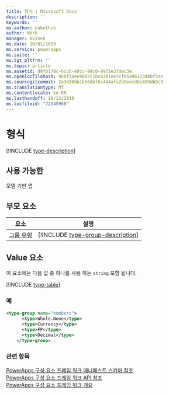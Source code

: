 ```yaml
---
title: 형식 | Microsoft Docs
description: ''
keywords: ''
ms.author: nabuthuk
author: Nkrb
manager: kvivek
ms.date: 10/01/2019
ms.service: powerapps
ms.suite: ''
ms.tgt_pltfrm: ''
ms.topic: article
ms.assetid: d9fb178c-6cc6-48cc-99c0-9972e37dec3e
ms.openlocfilehash: 960f3aee9007c1bc8391ee7cf85a961234bbf3ae
ms.sourcegitcommit: 2a3430bb1b56dbf6c444afe2b8eecd0e499db0c3
ms.translationtype: MT
ms.contentlocale: ko-KR
ms.lasthandoff: 10/12/2019
ms.locfileid: "72345960"
---
```

# <a name="type"></a>형식

[!INCLUDE [type-description](includes/type-description.md)]

## <a name="available-for"></a>사용 가능한

모델 기반 앱

## <a name="parent-elements"></a>부모 요소

|요소|설명|
|--|--|
|[그룹 유형](type-group.md)|[!INCLUDE [type-group-description](includes/type-group-description.md)]|

## <a name="value-element"></a>Value 요소

이 요소에는 다음 값 중 하나를 사용 하는 `string` 포함 됩니다.

[!INCLUDE [type-table](includes/type-table.md)]

### <a name="example"></a>예

```XML
<type-group name="numbers">
      <type>Whole.None</type>
      <type>Currency</type>
      <type>FP</type>
      <type>Decimal</type>
    </type-group>
```

### <a name="related-topics"></a>관련 항목

[PowerApps 구성 요소 프레임 워크 매니페스트 스키마 참조](index.md)<br/>
[PowerApps 구성 요소 프레임 워크 API 참조](../reference/index.md)<br/>
[PowerApps 구성 요소 프레임 워크 개요](../overview.md)